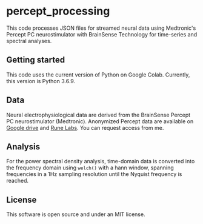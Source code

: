 # percept_processing

This code processes JSON files for streamed neural data using Medtronic's Percept PC neurostimulator
with BrainSense Technology for time-series and spectral analyses. 

## Getting started
This code uses the current version of Python on Google Colab. Currently, this version is Python 3.6.9. 

## Data
Neural electrophysiological data are derived from the BrainSense Percept PC neurostimulator (Medtronic). 
Anonymized Percept data are available on [Google drive](https://drive.google.com/drive/folders/1TzThqu1ECBqDxZUbRWec5stw4LztcuOy?usp=sharing) and [Rune Labs](https://app.runelabs.io/patients).
You can request access from me.

## Analysis
For the power spectral density analysis, time-domain data is converted into the frequency domain using `welch()` 
with a hann window, spanning frequencies in a 1Hz sampling resolution until the Nyquist frequency is reached.

## License
This software is open source and under an MIT license.
